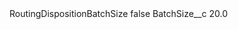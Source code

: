 <?xml version="1.0" encoding="UTF-8"?>
<CustomMetadata xmlns="http://soap.sforce.com/2006/04/metadata" xmlns:xsi="http://www.w3.org/2001/XMLSchema-instance" xmlns:xsd="http://www.w3.org/2001/XMLSchema">
    <label>RoutingDispositionBatchSize</label>
    <protected>false</protected>
    <values>
        <field>BatchSize__c</field>
        <value xsi:type="xsd:double">20.0</value>
    </values>
</CustomMetadata>
